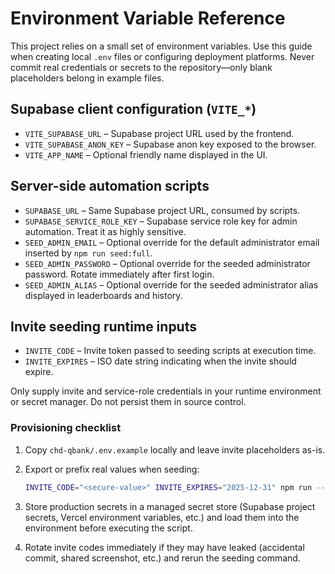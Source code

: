 # Environment Variable Reference

This project relies on a small set of environment variables. Use this guide when creating local `.env` files or configuring deployment platforms. Never commit real credentials or secrets to the repository—only blank placeholders belong in example files.

## Supabase client configuration (`VITE_*`)
- `VITE_SUPABASE_URL` – Supabase project URL used by the frontend.
- `VITE_SUPABASE_ANON_KEY` – Supabase anon key exposed to the browser.
- `VITE_APP_NAME` – Optional friendly name displayed in the UI.

## Server-side automation scripts
- `SUPABASE_URL` – Same Supabase project URL, consumed by scripts.
- `SUPABASE_SERVICE_ROLE_KEY` – Supabase service role key for admin automation. Treat it as highly sensitive.
- `SEED_ADMIN_EMAIL` – Optional override for the default administrator email inserted by `npm run seed:full`.
- `SEED_ADMIN_PASSWORD` – Optional override for the seeded administrator password. Rotate immediately after first login.
- `SEED_ADMIN_ALIAS` – Optional override for the seeded administrator alias displayed in leaderboards and history.

## Invite seeding runtime inputs
- `INVITE_CODE` – Invite token passed to seeding scripts at execution time.
- `INVITE_EXPIRES` – ISO date string indicating when the invite should expire.

Only supply invite and service-role credentials in your runtime environment or secret manager. Do not persist them in source control.

### Provisioning checklist

1. Copy `chd-qbank/.env.example` locally and leave invite placeholders as-is.
2. Export or prefix real values when seeding:

   ```bash
   INVITE_CODE="<secure-value>" INVITE_EXPIRES="2025-12-31" npm run --prefix chd-qbank seed:invite
   ```

3. Store production secrets in a managed secret store (Supabase project secrets, Vercel environment variables, etc.) and load them into the environment before executing the script.
4. Rotate invite codes immediately if they may have leaked (accidental commit, shared screenshot, etc.) and rerun the seeding command.
